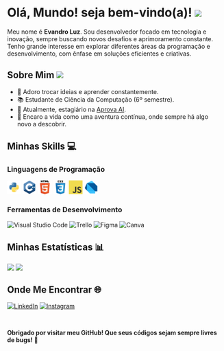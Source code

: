 # Olá, Mundo! seja bem-vindo(a)! <img src="https://media.giphy.com/media/hvRJCLFzcasrR4ia7z/giphy.gif" width="30px">

Meu nome é **Evandro Luz**. Sou desenvolvedor focado em tecnologia e inovação, sempre buscando novos desafios e aprimoramento constante. Tenho grande interesse em explorar diferentes áreas da programação e desenvolvimento, com ênfase em soluções eficientes e criativas.


## Sobre Mim  <img src="https://media.giphy.com/media/Ll22OhMLAlVDb8UQWe/giphy.gif" width="20px">

- 💬 Adoro trocar ideias e aprender constantemente.
- 📚 Estudante de Ciência da Computação (6º semestre).
- 💼 Atualmente, estagiário na [Aprova AI](https://aprova-ai.com).
- 🧬 Encaro a vida como uma aventura contínua, onde sempre há algo novo a descobrir.

## Minhas Skills 💻
### Linguagens de Programação
<code><img height="32" src="https://raw.githubusercontent.com/github/explore/80688e429a7d4ef2fca1e82350fe8e3517d3494d/topics/python/python.png" alt="Python"/></code>
<code><img height="32" src="https://raw.githubusercontent.com/github/explore/80688e429a7d4ef2fca1e82350fe8e3517d3494d/topics/cpp/cpp.png" alt="C++"/></code>
<code><img height="32" src="https://raw.githubusercontent.com/github/explore/80688e429a7d4ef2fca1e82350fe8e3517d3494d/topics/html/html.png" alt="HTML5"/></code>
<code><img height="32" src="https://raw.githubusercontent.com/github/explore/80688e429a7d4ef2fca1e82350fe8e3517d3494d/topics/css/css.png" alt="CSS"/></code>
<code><img height="32" src="https://raw.githubusercontent.com/github/explore/80688e429a7d4ef2fca1e82350fe8e3517d3494d/topics/javascript/javascript.png" alt="JavaScript"/></code>
<code><img height="32" src="https://raw.githubusercontent.com/github/explore/80688e429a7d4ef2fca1e82350fe8e3517d3494d/topics/dart/dart.png" alt="Dart"/></code>

### Ferramentas de Desenvolvimento
![Visual Studio Code](https://img.shields.io/badge/-Visual%20Studio%20Code-333333?style=flat&logo=visual-studio-code&logoColor=cyan)
![Trello](https://img.shields.io/badge/-Trello-333333?style=flat&logo=trello&logoColor=cyan)
![Figma](https://img.shields.io/badge/-Figma-333333?style=flat&logo=figma&logoColor=cyan)
![Canva](https://img.shields.io/badge/-Canva-333333?style=flat&logo=canva&logoColor=cyan)

## Minhas Estatísticas 📊
<div>
  <img height="180em" src="https://github-readme-stats.vercel.app/api?username=d3vluz&show_icons=true&theme=rose_pine&include_all_commits=true&count_private=true"/>
  <img height="180em" src="https://github-readme-stats.vercel.app/api/top-langs/?username=d3vluz&layout=compact&langs_count=7&theme=rose_pine" />
</div>

## Onde Me Encontrar 🌐
<a href="https://www.linkedin.com/in/evandro-luz-579864300/" target="_blank">![LinkedIn](https://img.shields.io/badge/LinkedIn-0077B5?style=for-the-badge&logo=linkedin&logoColor=white)</a>
<a href="https://www.instagram.com/evandroluzjr/" target="_blank">![Instagram](https://img.shields.io/badge/Instagram-0077B5?style=for-the-badge&logo=instagram&logoColor=white)</a>

<br><p><b>Obrigado por visitar meu GitHub! Que seus códigos sejam sempre livres de bugs! 🚀</b></p>
